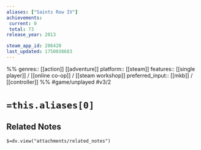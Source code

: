 ```yaml
---
aliases: ["Saints Row IV"]
achievements:
 current: 0
 total: 73
release_year: 2013

steam_app_id: 206420
last_updated: 1750038683
---
```

%%
genres:: [[action]] [[adventure]]
platform:: [[steam]]
features:: [[single player]] / [[online co-op]] / [[steam workshop]]
preferred_input:: [[mkb]] / [[controller]]
%%
#game/unplayed
#v3/2

# `=this.aliases[0]`
## Related Notes
`$=dv.view("attachments/related_notes")`